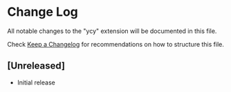 # Change Log
All notable changes to the "ycy" extension will be documented in this file.

Check [Keep a Changelog](http://keepachangelog.com/) for recommendations on how to structure this file.

## [Unreleased]
- Initial release